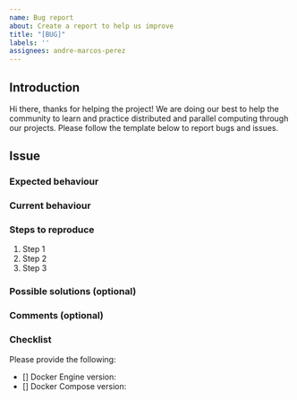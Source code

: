 ```yaml
---
name: Bug report
about: Create a report to help us improve
title: "[BUG]"
labels: ''
assignees: andre-marcos-perez
---
```


## Introduction

Hi there, thanks for helping the project! We are doing our best to help the community to learn and practice distributed and parallel computing through our projects. Please follow the template below to report bugs and issues.

## Issue

### Expected behaviour

### Current behaviour

### Steps to reproduce

1. Step 1
2. Step 2
3. Step 3

### Possible solutions (optional)

### Comments (optional)

### Checklist

Please provide the following:

- [] Docker Engine version:
- [] Docker Compose version:
